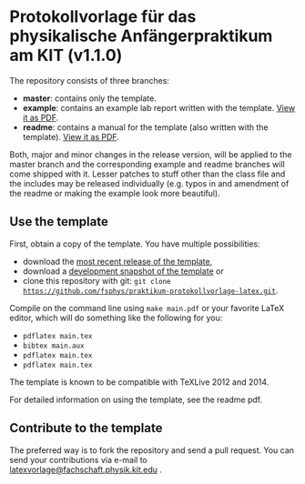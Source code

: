 # Protokollvorlage für das physikalische Anfängerpraktikum am KIT (v1.1.0)

The repository consists of three branches:
* **master**: contains only the template.
* **example**: contains an example lab report written with the template. [View it as PDF](https://github.com/fsphys/praktikum-protokollvorlage-latex/blob/example/main.pdf?raw=true).
* **readme**: contains a manual for the template (also written with the template). [View it as PDF](https://github.com/fsphys/praktikum-protokollvorlage-latex/blob/readme/main.pdf?raw=true).

Both, major and minor changes in the release version, will be applied to the master branch and the corresponding example and readme branches will come shipped with it. Lesser patches to stuff other than the class file and the includes may be released individually (e.g. typos in and amendment of the readme or making the example look more beautiful).

## Use the template
First, obtain a copy of the template. You have multiple possibilities:
* download the [most recent release of the template](https://github.com/fsphys/praktikum-protokollvorlage-latex/releases),
* download a [development snapshot of the template](https://github.com/fsphys/praktikum-protokollvorlage-latex/archive/master.zip) or
* clone this repository with git: <code>git clone https://github.com/fsphys/praktikum-protokollvorlage-latex.git</code>.

Compile on the command line using <code>make main.pdf</code> or your favorite LaTeX editor, which will do something like the following for you:
* <code>pdflatex main.tex</code>
* <code>bibtex main.aux</code>
* <code>pdflatex main.tex</code>
* <code>pdflatex main.tex</code>

The template is known to be compatible with TeXLive 2012 and 2014.

For detailed information on using the template, see the readme pdf.

## Contribute to the template

The preferred way is to fork the repository and send a pull request. You can send your contributions via e-mail to latexvorlage@fachschaft.physik.kit.edu .
